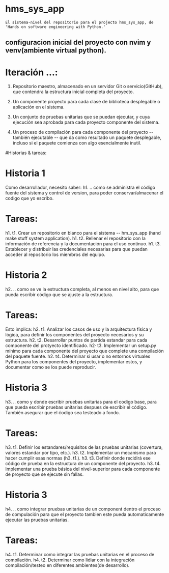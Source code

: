 # hms_sys_app
	El sistema-nivel del repositorio para el projecto hms_sys_app, de 'Hands on software engineering with Python.'
## configuracion inicial del proyecto con nvim y venv(ambiente virtual python).

# Iteración ...:
1. Repositorio maestro, almacenado en un servidor Git o servicio(GitHub), que contendra la estructura inicial completa del proyecto.

2. Un componente proyecto para cada clase de biblioteca desplegable o aplicación en el sistema.

3. Un conjunto de pruebas unitarias que se puedan ejecutar, y cuya ejecución sea aprobada para cada proyecto componente del sistema.

4. Un proceso de compilación para cada componente del proyecto -- también ejecutable -- que da como resultado un paquete desplegable, incluso si el paquete comienza con algo esencialmente inutil.

#Historias & tareas:
# Historia 1
Como desarrollador, necesito saber: 
h1. .. como se administra el código  fuente del sístema y control de version, para poder conservar/almacenar el codigo que yo escribo.
# Tareas:
h1. t1. Crear un repositorio en blanco para el sistema -- hm_sys_app (hand make stuff system application). 
h1. t2. Rellenar el repositorio con la información de referencia y la documentación para el uso continuo.
h1. t3. Establecer y distribuir las credenciales necesarias para que puedan acceder al repositorio los miembros del equipo.

# Historia 2
h2. .. como se ve la estructura completa, al menos en nivel alto, para que pueda escribir código que se ajuste a la estructura.
# Tareas:
Esto implica:
h2. t1. Analizar los casos de uso y la arquitectura física y lógica, para definir los componentes del proyecto necesarios y su estructura.
h2. t2. Desarrollar puntos de partida estandar para cada componente del protyecto identificado.
h2· t3. Implementar un setup.py mínimo para cada componente del proyecto que complete una compilación del paquete fuente.
h2. t4. Determinar si usar o no entornos virtuales Python para los componentes del proyecto, implementar estos, y documentar como se los puede reproducir.

# Historia 3
h3. .. como y donde escribir pruebas unitarias para el codigo base, para que pueda escribir pruebas unitarias despues de escribir el código. También asegurar que el ćodigo sea testeado a fondo.
# Tareas:
h3. t1. Definir los estandares/requisitos de las pruebas unitarias (covertura, valores estandar por tipo, etc.).
h3. t2. Implementar un mecanismo para hacer cumplir esas normas (h3. t1.).
h3. t3. Definir donde recidirá ese código de prueba en la estructura de un componente del proyecto.
h3. t4. Implementar una prueba básica del nivel-superior para cada componente de proyecto que se ejecute sin fallas.

# Historia 3
h4. .. como integrar pruebas unitarias de un component dentro el proceso de compulación para que el proyecto tambien este pueda automaticamente ejecutar las pruebas unitarias.
# Tareas:
h4. t1. Determinar como integrar las pruebas unitarias en el proceso de compilación.
h4. t2. Determinar como lidiar con la integración compilación/testeo en diferentes ambientes(de desarrollo).




